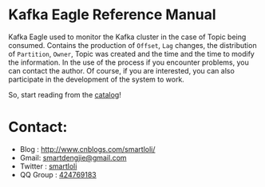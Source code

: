 # Kafka Eagle Reference Manual

Kafka Eagle used to monitor the Kafka cluster in the case of Topic being consumed. Contains the production of ```Offset```, ```Lag``` changes, the distribution of ```Partition```, ```Owner```, Topic was created and the time and the time to modify the information. In the use of the process if you encounter problems, you can contact the author. Of course, if you are interested, you can also participate in the development of the system to work.

So, start reading from the [catalog](http://ke.smartloli.org/)!

# Contact:
* Blog : http://www.cnblogs.com/smartloli/
* Gmail: [smartdengjie@gmail.com](mailto:smartdengjie@gmail.com)
* Twitter : [smartloli](https://twitter.com/smartloli)
* QQ Group : [424769183](http://shang.qq.com/wpa/qunwpa?idkey=b07c12828ed6963fe79078c78bbd1aba7e61b8f5d8fc5ee4ed26809f40b35c37)

